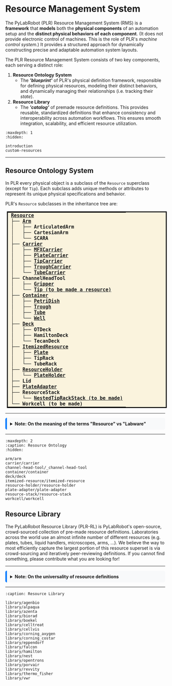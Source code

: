 # Resource Management System

The PyLabRobot (PLR) Resource Management System (RMS) is a **framework** that **models** both the **physical components** of an automation setup and the **distinct physical behaviors of each component**.
(It does not provide electronic control of machines.
This is the role of PLR's *machine control system*.)
It provides a structured approach for dynamically constructing precise and adaptable automation system layouts.

The PLR Resource Management System consists of two key components, each serving a distinct role:

1. **Resource Ontology System**
    - The ***'blueprint'*** of PLR's physical definition framework, responsible for defining physical resources, modeling their distinct behaviors, and dynamically managing their relationships (i.e. tracking their *state*).
2. **Resource Library**
    - The ***'catalog'*** of premade resource definitions.
    This provides reusable, standardized definitions that enhance consistency and interoperability across automation workflows.
    This ensures smooth integration, scalability, and efficient resource utilization.

```{toctree}
:maxdepth: 1
:hidden:

introduction
custom-resources
```

----

## Resource Ontology System

In PLR every physical object is a subclass of the `Resource` superclass (except for `Tip`).
Each subclass adds unique methods or attributes to represent its unique physical specifications and behavior.

PLR's `Resource` subclasses in the inheritance tree are:
<style>
  .tree {
    border: 3px solid black;      /* Thick border around the entire table */
    border-collapse: collapse;    /* Ensures borders don’t double */
    background-color: #FAF3DD;    /* Light background */
    margin-left: 5px;             /* A bit of left margin */
  }

  .tree td {
    font-family: "Fira Code", monospace;  /* Code-like font */
    font-size: 15px;                     /* Matches code cell output */
    font-weight: bold;                   /* Make all text bold */
    line-height: 1.2;                    /* Slightly tighten vertical spacing */
    padding: 0 10px;                   /* Padding around each line */
    border: none;                        /* Remove inner borders */
    white-space: pre;                    /* Preserve spacing exactly */
  }
</style>

<table class="tree">
  <tr><td><a href="introduction.html">Resource</a></td></tr>
  <!-- Arm subtree -->
  <tr><td>├── <a href="deck/deck.html">Arm</a></td></tr>
  <tr><td>│   ├── ArticulatedArm</td></tr>
  <tr><td>│   ├── CartesianArm</td></tr>
  <tr><td>│   └── SCARA</td></tr>

  <!-- Carrier subtree -->
  <tr><td>├── <a href="carrier/carrier.html">Carrier</a></td></tr>
  <tr><td>│   ├── <a href="carrier/mfx-carrier/mfx_carrier.html">MFXCarrier</a></td></tr>
  <tr><td>│   ├── <a href="carrier/plate-carrier/plate_carrier.html">PlateCarrier</a></td></tr>
  <tr><td>│   ├── <a href="carrier/tip-carrier/tip-carrier.html">TipCarrier</a></td></tr>
  <tr><td>│   ├── <a href="carrier/trough-carrier/trough-carrier.html">TroughCarrier</a></td></tr>
  <tr><td>│   └── <a href="carrier/tube-carrier/tube-carrier.html">TubeCarrier</a></td></tr>

  <tr><td>├── ChannelHeadTool</td></tr>
  <tr><td>│   ├── <a href="container/trough/trough.html">Gripper</a></td></tr>
  <tr><td>│   └── <a href="resource-holder/plate-holder/plate-holder.html">Tip (to be made a resource)</a></td></tr>

  <!-- Container subtree -->
  <tr><td>├── <a href="container/container.html">Container</a></td></tr>
  <tr><td>│   ├── <a href="container/petri-dish/petri-dish.html">PetriDish</a></td></tr>
  <tr><td>│   ├── <a href="container/trough/trough.html">Trough</a></td></tr>
  <tr><td>│   ├── <a href="container/tube/tube.html">Tube</a></td></tr>
  <tr><td>│   └── <a href="container/well/well.html">Well</a></td></tr>

  <!-- Deck subtree -->
  <tr><td>├── <a href="deck/deck.html">Deck</a></td></tr>
  <tr><td>│   ├── OTDeck</td></tr>
  <tr><td>│   ├── HamiltonDeck</td></tr>
  <tr><td>│   └── TecanDeck</td></tr>

  <!-- ItemizedResource subtree -->
  <tr><td>├── <a href="itemized-resource/itemized-resource.html">ItemizedResource</a></td></tr>
  <tr><td>│   ├── <a href="itemized-resource/plate/plate.html">Plate</a></td></tr>
  <tr><td>│   ├── TipRack</td></tr>
  <tr><td>│   └── TubeRack</td></tr>

  <!-- ResourceHolder subtree -->
  <tr><td>├── <a href="resource-holder/resource-holder.html">ResourceHolder</a></td></tr>
  <tr><td>│   └── <a href="resource-holder/plate-holder/plate-holder.html">PlateHolder</a></td></tr>

  <!-- Others -->
  <tr><td>├── Lid</td></tr>
  <tr><td>├── <a href="plate-adapter/plate-adapter.html">PlateAdapter</a></td></tr>

  <tr><td>├── ResourceStack</td></tr>
  <tr><td>│   └── <a href="resource-holder/plate-holder/plate-holder.html">NestedTipRackStack (to be made)</a></td></tr>

  <tr><td>└── Workcell (to be made)</td></tr>
</table>

<hr>

<details style="background-color:#f8f9fa; border-left:5px solid #007bff; padding:10px; border-radius:5px;">
    <summary style="font-weight: bold; cursor: pointer;">Note: On the meaning of the terms "Resource" vs "Labware"</summary>
    <hr>
    <p>Most automation software systems (e.g. SDKs, APIs, GUIs) use the term "labware" to describe items on a machine's deck.
    However, in our discussions, it became evident that the term "labware" has different meanings to different stakeholders
    (e.g., "A plate is clearly labware, but is a liquid handler or a plate reader labware?").
    As a result, PLR avoids the ambiguous term "labware".</p>
    <p><u>Every physical item (describable via its <code>item_x</code>, <code>item_y</code>, <code>item_z</code>) is a "resource"</u>.</p>
</details>

<hr>

```{toctree}
:maxdepth: 2
:caption: Resource Ontology
:hidden:

arm/arm
carrier/carrier
channel-head-tool/_channel-head-tool
container/container
deck/deck
itemized-resource/itemized-resource
resource-holder/resource-holder
plate-adapter/plate-adapter
resource-stack/resource-stack
workcell/workcell
```

## Resource Library

The PyLabRobot Resource Library (PLR-RL) is PyLabRobot's open-source, crowd-sourced collection of pre-made resource definitions.
Laboratories across the world use an almost infinite number of different resources (e.g. plates, tubes, liquid handlers, microscopes, arms, ...).
We believe the way to most efficiently capture the largest portion of this resource superset is via crowd-sourcing and iteratively peer-reviewing definitions.
If you cannot find something, please contribute what you are looking for!

<hr>

<details style="background-color:#f8f9fa; border-left:5px solid #007bff; padding:10px; border-radius:5px;">
    <summary style="font-weight: bold; cursor: pointer;">Note: On the universality of resource definitions</summary>
    <hr>
    <p>Resource definitions are subject to numerous sources of variability, including (but not limited to) the following:</p>
    <ul>
        <li>Resource batch-to-batch variability (e.g., a plate's wells height might vary ±1.5mm between different purchases of the same well).</li>
        <li>Machine calibration differences (e.g., person A's liquid handler's pipettes are tilted in the x-dimension by 1mm compared to person B's).</li>
    </ul>
    <p>As a result, many automation software systems believe that it is impossible to reuse resource definitions.
    In contrast, PyLabRobot is convinced that carefully created resource definitions combined with smart automation can be reused most of the time.</p>
    <p>PLR is actively addressing these resource resuse constraints in numerous ways:</p>
    <ul>
        <li>Development of self-correcting machine backend methods.</li>
        <li>Using Coordinate Measurement Machine-based generation of resource "ground truths" (e.g., via liquid handler-based resource probing or 3D scanning).</li>
    </ul>
</details>


<hr>


```{toctree}
:caption: Resource Library

library/agenbio
library/alpaqua
library/azenta
library/biorad
library/boekel
library/celltreat
library/cellvis
library/corning_axygen
library/corning_costar
library/eppendorf
library/falcon
library/hamilton
library/nest
library/opentrons
library/porvair
library/revvity
library/thermo_fisher
library/vwr
```
